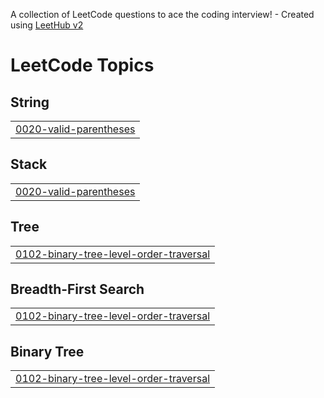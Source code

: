 A collection of LeetCode questions to ace the coding interview! - Created using [LeetHub v2](https://github.com/arunbhardwaj/LeetHub-2.0)
<!---LeetCode Topics Start-->
# LeetCode Topics
## String
|  |
| ------- |
| [0020-valid-parentheses](https://github.com/Dowlathnisa-SB/LEETCODE/tree/master/0020-valid-parentheses) |
## Stack
|  |
| ------- |
| [0020-valid-parentheses](https://github.com/Dowlathnisa-SB/LEETCODE/tree/master/0020-valid-parentheses) |
## Tree
|  |
| ------- |
| [0102-binary-tree-level-order-traversal](https://github.com/Dowlathnisa-SB/LEETCODE/tree/master/0102-binary-tree-level-order-traversal) |
## Breadth-First Search
|  |
| ------- |
| [0102-binary-tree-level-order-traversal](https://github.com/Dowlathnisa-SB/LEETCODE/tree/master/0102-binary-tree-level-order-traversal) |
## Binary Tree
|  |
| ------- |
| [0102-binary-tree-level-order-traversal](https://github.com/Dowlathnisa-SB/LEETCODE/tree/master/0102-binary-tree-level-order-traversal) |
<!---LeetCode Topics End-->
